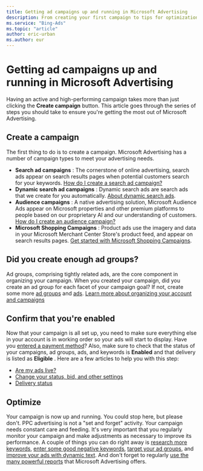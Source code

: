 ```yaml
---
title: Getting ad campaigns up and running in Microsoft Advertising
description: From creating your first campaign to tips for optimization, here is a flow of steps you should follow to help create and maintain a robust, successful campaign.
ms.service: "Bing-Ads"
ms.topic: "article"
author: eric-urban
ms.author: eur
---
```


# Getting ad campaigns up and running in Microsoft Advertising

Having an active and high-performing campaign takes more than just clicking the **Create campaign** button. This article goes through the series of steps you should take to ensure you're getting the most out of Microsoft Advertising.

## Create a campaign

The first thing to do is to create a campaign. Microsoft Advertising has a number of campaign types to meet your advertising needs.

- **Search ad campaigns** : The cornerstone of online advertising, search ads appear on search results pages when potential customers search for your keywords. [How do I create a search ad campaign?](./hlp_BA_PROC_Create1stAd.md)
- **Dynamic search ad campaigns** : Dynamic search ads are search ads that we create for you automatically. [About dynamic search ads](./hlp_BA_CONC_DynamicSearchAds.md).
- **Audience campaigns** : A native advertising solution, Microsoft Audience Ads appear on Microsoft properties and other premium platforms to people based on our proprietary AI and our understanding of customers. [How do I create an audience campaign?](./hlp_BA_PROC_CreateAudienceCampaign.md)
- **Microsoft Shopping Campaigns** : Product ads use the imagery and data in your Microsoft Merchant Center Store's product feed, and appear on search results pages. [Get started with Microsoft Shopping Campaigns](./hlp_BA_CONC_BSC_GetStarted.md).

## Did you create enough ad groups?

Ad groups, comprising tightly related ads, are the core component in organizing your campaign. When you created your campaign, did you create an ad group for each facet of your campaign goal? If not, create some more [ad groups](./hlp_BA_CONC_NewAd_CreateANewAdGroup.md) and [ads](./hlp_BA_PROC_CreateEXTA.md). [Learn more about organizing your account and campaigns](./hlp_BA_CONC_AboutAccts.md)

## Confirm that you're enabled

Now that your campaign is all set up, you need to make sure everything else in your account is in working order so your ads will start to display. Have you [entered a payment method](./hlp_BA_PROC_AddBilling.md)? Also, make sure to check that the status of your campaigns, ad groups, ads, and keywords is **Enabled** and that delivery is listed as **Eligible** . Here are a few articles to help you with this step:

- [Are my ads live?](./hlp_BA_CONC_pitfalls.md)
- [Change your status, bid, and other settings](./hlp_BA_PROC_ChgSettings.md)
- [Delivery status](./hlp_BA_CONC_EditorialStatus.md)

## Optimize

Your campaign is now up and running. You could stop here, but please don't. PPC advertising is not a "set and forget" activity. Your campaign needs constant care and feeding. It's very important that you regularly monitor your campaign and make adjustments as necessary to improve its performance. A couple of things you can do right away is [research more keywords](./hlp_BA_CONC_AboutKWResearch.md), [enter some good negative keywords](./hlp_BA_PROC_AddNegativeKeywords.md), [target your ad groups](./hlp_BA_PROC_TargetingAgeGender.md), and [improve your ads with dynamic text](./hlp_BA_CONC_AboutParameters.md). And don't forget to regularly [use the many powerful reports](./hlp_BA_PROC_CreateReport.md) that Microsoft Advertising offers.


